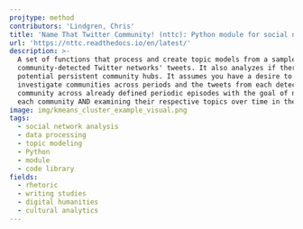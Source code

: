 ```yaml
---
projtype: method
contributors: 'Lindgren, Chris'
title: 'Name That Twitter Community! (nttc): Python module for social network analysis'
url: 'https://nttc.readthedocs.io/en/latest/'
description: >-
  A set of functions that process and create topic models from a sample of
  community-detected Twitter networks' tweets. It also analyzes if there are
  potential persistent community hubs. It assumes you have a desire to
  investigate communities across periods and the tweets from each detected
  community across already defined periodic episodes with the goal of naming
  each community AND examining their respective topics over time in the corpus.
image: img/kmeans_cluster_example_visual.png
tags:
  - social network analysis
  - data processing
  - topic modeling
  - Python
  - module
  - code library
fields:
  - rhetoric
  - writing studies
  - digital humanities
  - cultural analytics
---
```


